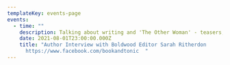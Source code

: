 ```yaml
---
templateKey: events-page
events:
  - time: ""
    description: Talking about writing and 'The Other Woman' - teasers, but no spoilers!
    date: 2021-08-01T23:00:00.000Z
    title: "Author Interview with Boldwood Editor Sarah Ritherdon
      https://www.facebook.com/bookandtonic  "
---
```

